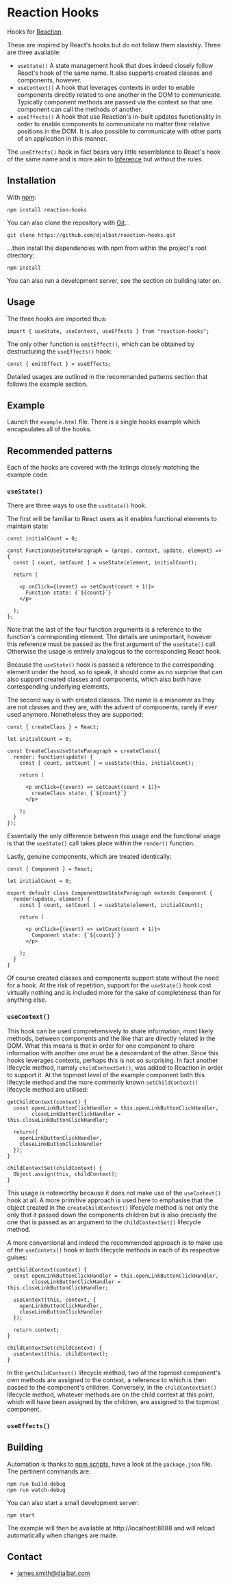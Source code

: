 # Reaction Hooks

Hooks for [Reaction](https://github.com/djalbat/reaction).

These are inspired by React's hooks but do not follow them slavishly. Three are three available:

* `useState()` A state management hook that does indeed closely follow React's hook of the same name. It also supports created classes and components, however.
* `useContext()` A hook that leverages contexts in order to enable components directly related to one another in the DOM to communicate. Typically component methods are passed via the context so that one component can call the methods of another.
* `useEffects()` A hook that use Reaction's in-built updates functionality in order to enable components to communicate no matter their relative positions in the DOM. It is also possible to communicate with other parts of an application in this manner.

The `useEffects()` hook in fact bears very little resemblance to React's hook of the same name and is more akin to [Inference](https://github.com/djalbat/inference) but without the rules.   

## Installation

With [npm](https://www.npmjs.com/):

    npm install reaction-hooks

You can also clone the repository with [Git](https://git-scm.com/)...

    git clone https://github.com/djalbat/reaction-hooks.git

...then install the dependencies with npm from within the project's root directory:

    npm install

You can also run a development server, see the section on building later on.

## Usage

The three hooks are imported thus:

```
import { useState, useContext, useEffects } from "reaction-hooks";
```

The only other function is `emitEffect()`, which can be obtained by destructuring the `useEffects()` hook:

```
const { emitEffect } = useEffects;
```

Detailed usages are outlined in the recommanded patterns section that follows the example section.

## Example

Launch the `example.html` file. There is a single hooks example which encapsulates all of the hooks.

## Recommended patterns

Each of the hooks are covered with the listings closely matching the example code.

### `useState()`

There are three ways to use the `useState()` hook. 

The first will be familiar to React users as it enables functional elements to maintain state:

```
const initialCount = 0;

const FunctionUseStateParagraph = (props, context, update, element) => {
  const [ count, setCount ] = useState(element, initialCount);

  return (

    <p onClick={(event) => setCount(count + 1)}>
      Function state: {`${count}`}
    </p>

  );
};
```
Note that the last of the four function arguments is a reference to the function's corresponding element. The details are unimportant, however this reference must be passed as the first argument of the `useState()` call. Otherwise the usage is entirely analogous to the corresponding React hook.

Because the `useState()` hook is passed a reference to the corresponding element under the hood, so to speak, it should come as no surprise that can also support created classes and components, which also both have corresponding underlying elements.

The second way is with created classes. The name is a misnomer as they are not classes and they are, with the advent of components, rarely if ever used anymore. Nonetheless they are supported:

```
const { createClass } = React;

let initialCount = 0;

const CreateClassUseStateParagraph = createClass({
  render: function(update) {
    const [ count, setCount ] = useState(this, initialCount);

    return (

      <p onClick={(event) => setCount(count + 1)}>
        createClass state: {`${count}`}
      </p>

    );
  }
});
```

Essentially the only difference between this usage and the functional usage is that the `useState()` call takes place within the `render()` function.

Lastly, genuine components, which are treated identically:

```
const { Component } = React;

let initialCount = 0;

export default class ComponentUseStateParagraph extends Component {
  render(update, element) {
    const [ count, setCount ] = useState(element, initialCount);

    return (

      <p onClick={(event) => setCount(count + 1)}>
        Component state: {`${count}`}
      </p>

    );
  }
}
```

Of course created classes and components support state without the need for a hook. At the risk of repetition, support for the `useState()` hook cost virtually nothing and is included more for the sake of completeness than for anything else.

### `useContext()`

This hook can be used comprehensively to share information, most likely methods, between components and the like that are directly related in the DOM. What this means is that in order for one component to share information with another one must be a descendant of the other. Since this hooks leverages contexts, perhaps this is not so surprising. In fact another lifecycle method, namely `childContextSet()`, was added to Reaction in order to support it. At the topmost level of the example component both this lifecycle method and the more commonly known `setChildContext()` lifecycle method are utilised: 

```
getChildContext(context) {
  const openLinkButtonClickHandler = this.openLinkButtonClickHandler,
        closeLinkButtonClickHandler = this.closeLinkButtonClickHandler;

  return({
    openLinkButtonClickHandler,
    closeLinkButtonClickHandler
  });
}

childContextSet(childContext) {
  Object.assign(this, childContext);
}
```

This usage is noteworthy because it does not make use of the `useContext()` hook at all. A more primitive approach is used here to emphasise that the object created in the `createChildContext()` lifecycle method is not only the only that it passed down the components children but is also precisely the one that is passed as an argument to the `childContextSet()` lifecycle method.

A more conventional and indeed the recommended approach is to make use of the `useContetx()` hook in both lifecycle methods in each of its respective guises:

```
getChildContext(context) {
  const openLinkButtonClickHandler = this.openLinkButtonClickHandler,
        closeLinkButtonClickHandler = this.closeLinkButtonClickHandler;

  useContext(this, context, {
    openLinkButtonClickHandler,
    closeLinkButtonClickHandler
  });
  
  return context;
}

childContextSet(childContext) {
  useContext(this. childContext);
}
```
In the `getChildContext()` lifecycle method, two of the topmost component's own methods are assigned to the context, a reference to which is then passed to the component's children. Conversely, in the `childContextSet()` lifecycle method, whatever methods are on the child context at this point, which will have been assigned by the children, are assigned to the topmost component.  

### `useEffects()`

## Building

Automation is thanks to [npm scripts](https://docs.npmjs.com/misc/scripts), have a look at the `package.json` file. The pertinent commands are:

    npm run build-debug
    npm run watch-debug

You can also start a small development server:

    npm start

The example will then be available at http://localhost:8888 and will reload automatically when changes are made.

## Contact

- james.smith@djalbat.com
